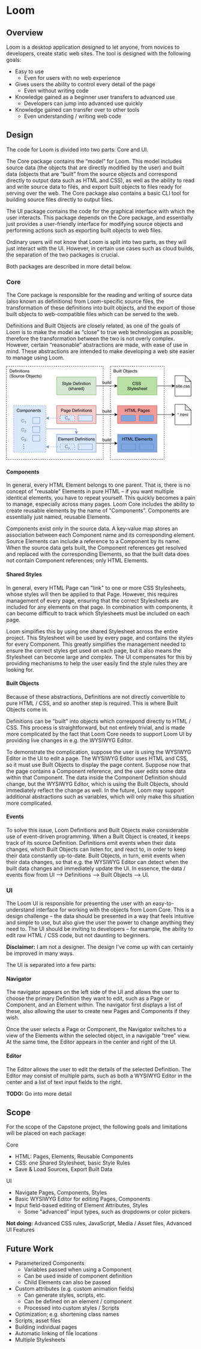 # Loom
## Overview
Loom is a desktop application designed to let anyone, from novices to developers, create static web sites. The tool is designed with the following goals:

* Easy to use
  * Even for users with no web experience
* Gives users the ability to control every detail of the page
  * Even without writing code
* Knowledge gained as a beginner user transfers to advanced use
  * Developers can jump into advanced use quickly
* Knowledge gained can transfer over to other tools
  * Even understanding / writing web code

## Design
The code for Loom is divided into two parts: Core and UI.

The Core package contains the “model” for Loom. This model includes source data (the objects that are directly modified by the user) and built data (objects that are “built” from the source objects and correspond directly to output data such as HTML and CSS), as well as the ability to read and write source data to files, and export built objects to files ready for serving over the web. The Core package also contains a basic CLI tool for building source files directly to output files.

The UI package contains the code for the graphical interface with which the user interacts. This package depends on the Core package, and essentially just provides a user-friendly interface for modifying source objects and performing actions such as exporting built objects to web files.

Ordinary users will not know that Loom is split into two parts, as they will just interact with the UI. However, in certain use cases such as cloud builds, the separation of the two packages is crucial.

Both packages are described in more detail below.

### Core
The Core package is responsible for the reading and writing of source data (also known as definitions) from Loom-specific source files, the transformation of these definitions into built objects, and the export of those built objects to web-compatible files which can be served to the web.

Definitions and Built Objects are closely related, as one of the goals of Loom is to make the model as “close” to true web technologies as possible; therefore the transformation between the two is not overly complex. However, certain “reasonable” abstractions are made, with ease of use in mind. These abstractions are intended to make developing a web site easier to manage using Loom.

<img src="./core.png" height="250">

#### Components
In general, every HTML Element belongs to one parent. That is, there is no concept of "reusable" Elements in pure HTML – if you want multiple identical elements, you have to repeat yourself. This quickly becomes a pain to manage, especially across many pages. Loom Core includes the ability to create reusable elements by the name of "Components". Components are essentially just named, reusable Elements.

Components exist only in the source data. A key-value map stores an association between each Component name and its corresponding element. Source Elements can include a reference to a Component by its name. When the source data gets built, the Component references get resolved and replaced with the corresponding Elements, so that the built data does not contain Component references; only HTML Elements.

#### Shared Styles
In general, every HTML Page can "link" to one or more CSS Stylesheets, whose styles will then be applied to that Page. However, this requires management of every page, ensuring that the correct Stylesheets are included for any elements on that page. In combination with components, it can become difficult to track which Stylesheets must be included on each page.

Loom simplifies this by using one shared Stylesheet across the entire project. This Stylesheet will be used by every page, and contains the styles for every Component. This greatly simplifies the management needed to ensure the correct styles get used on each page, but it also means the Stylesheet can become large and complex. The UI compensates for this by providing mechanisms to help the user easily find the style rules they are looking for.

#### Built Objects
Because of these abstractions, Definitions are not directly convertible to pure HTML / CSS, and so another step is required. This is where Built Objects come in.

Definitions can be "built" into objects which correspond directly to HTML / CSS. This process is straightforward, but not entirely trivial, and is made more complicated by the fact that Loom Core needs to support Loom UI by providing live changes in e.g. the WYSIWYG Editor.

To demonstrate the complication, suppose the user is using the WYSIWYG Editor in the UI to edit a page. The WYSIWYG Editor uses HTML and CSS, so it must use Built Objects to display the page content. Suppose now that the page contains a Component reference, and the user edits some data within that Component. The data inside the Component Definition should change, but the WYSIWYG Editor, which is using the Built Objects, should immediately reflect the change as well. In the future, Loom may support additional abstractions such as variables, which will only make this situation more complicated.

#### Events
To solve this issue, Loom Definitions and Built Objects make considerable use of event-driven programming. When a Built Object is created, it keeps track of its source Definition. Definitions emit events when their data changes, which Built Objects can listen for, and react to, in order to keep their data constantly up-to-date. Built Objects, in turn, emit events when their data changes, so that e.g. the WYSIWYG Editor can detect when the built data changes and immediately update the UI. In essence, the data / events flow from UI --> Definitions --> Built Objects --> UI.

### UI

The Loom UI is responsible for presenting the user with an easy-to-understand interface for working with the objects from Loom Core. This is a design challenge – the data should be presented in a way that feels intuitive and simple to use, but also give the user the power to change anything they need to. The UI should be inviting to developers – for example, the ability to edit raw HTML / CSS code, but not daunting to beginners.

**Disclaimer:** I am not a designer. The design I've come up with can certainly be improved in many ways.

The UI is separated into a few parts:

#### Navigator
The navigator appears on the left side of the UI and allows the user to choose the primary Definition they want to edit, such as a Page or Component, and an Element within. The navigator first displays a list of these, also allowing the user to create new Pages and Components if they wish.

Once the user selects a Page or Component, the Navigator switches to a view of the Elements within the selected object, in a navigable "tree" view. At the same time, the Editor appears in the center and right of the UI.

#### Editor
The Editor allows the user to edit the details of the selected Definition. The Editor may consist of multiple parts, such as both a WYSIWYG Editor in the center and a list of text input fields to the right.

**TODO:** Go into more detail

## Scope
For the scope of the Capstone project, the following goals and limitations will be placed on each package:

Core
* HTML: Pages, Elements, Reusable Components
* CSS: one Shared Stylesheet, basic Style Rules
* Save & Load Sources, Export Built Data

UI
* Navigate Pages, Components, Styles
* Basic WYSIWYG Editor for editing Pages, Components
* Input field-based editing of Element Attributes, Styles
  * Some "advanced" input types, such as dropdowns or color pickers

**Not doing:** Advanced CSS rules, JavaScript, Media / Asset files, Advanced UI Features

## Future Work

* Parameterized Components
  * Variables passed when using a Component
  * Can be used inside of component definition
  * Child Elements can also be passed
* Custom attributes (e.g. custom animation fields)
  * Can generate styles, scripts, etc.
  * Can be defined on an element / component
  * Processed into custom styles / Scripts
* Optimization; e.g. shortening class names
* Scripts, asset files
* Building individual pages
* Automatic linking of file locations
* Multiple Stylesheets